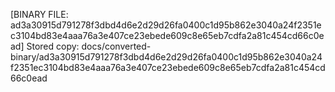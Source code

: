 [BINARY FILE: ad3a30915d791278f3dbd4d6e2d29d26fa0400c1d95b862e3040a24f2351ec3104bd83e4aaa76a3e407ce23ebede609c8e65eb7cdfa2a81c454cd66c0ead]
Stored copy: docs/converted-binary/ad3a30915d791278f3dbd4d6e2d29d26fa0400c1d95b862e3040a24f2351ec3104bd83e4aaa76a3e407ce23ebede609c8e65eb7cdfa2a81c454cd66c0ead
